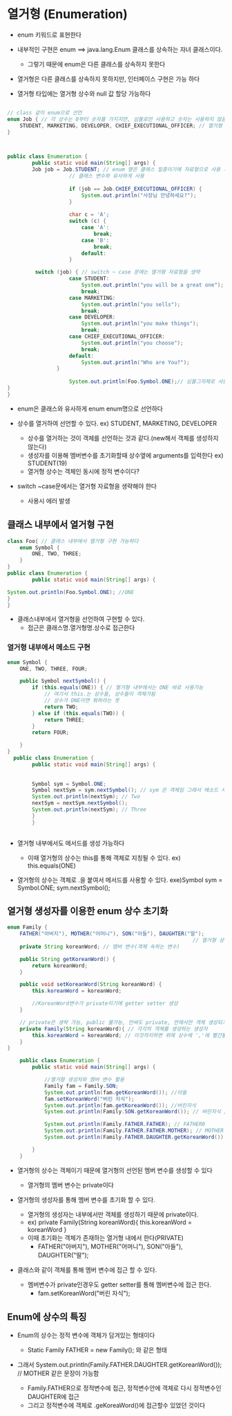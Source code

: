 # 열거형 (Enumeration)

 - enum 키워드로 표현한다
 
 - 내부적인 구현은 enum ==> java.lang.Enum 클래스를 상속하는 자녀 클래스이다.
    - 그렇기 때문에 enum은 다른 클래스를 상속하지 못한다
 
 - 열거형은 다른 클래스를 상속하지 못하지만, 인터페이스 구현은 가능 하다
 
 - 열거형 타입에는 열거형 상수와 null 값 할당 가능하다


```java

// class 같이 enum으로 선언
enum Job { // 각 상수는 0부터 숫자를 가지지만, 심볼로만 사용하고 숫자는 사용하지 않음
    STUDENT, MARKETING, DEVELOPER, CHIEF_EXECUTIONAL_OFFICER; // 열거형 상수
}



public class Enumeration {
        public static void main(String[] args) {
        Job job = Job.STUDENT; // enum 명은 클래스 일종이기에 자료형으로 사용 가능
                    // 클래스 변수와 유사하게 사용
        
                    if (job == Job.CHIEF_EXECUTIONAL_OFFICER) {
                        System.out.println("사장님 안녕하세요?");
                    }
        
                    char c = 'A';
                    switch (c) {
                        case 'A':
                            break;
                        case 'B':
                            break;
                        default:
                    }

         switch (job) { // switch ~ case 문에는 열거형 자료형을 생략
                    case STUDENT:
                        System.out.println("you will be a great one");
                        break;
                    case MARKETING:
                        System.out.println("you sells");
                        break;
                    case DEVELOPER:
                        System.out.println("you make things");
                        break;
                    case CHIEF_EXECUTIONAL_OFFICER:
                        System.out.println("you choose");
                        break;
                    default:
                        System.out.println("Who are You?");
                }
        
                    System.out.println(Foo.Symbol.ONE);// 심볼그자체로 사용된다..
}
}
```
- enum은 클래스와 유사하게 enum enum명으로 선언하다

- 상수를 열거하여 선언할 수 있다. ex) STUDENT, MARKETING, DEVELOPER
    - 상수를 열거하는 것이 객체를 선언하는 것과 같다.(new해서 객체를 생성하지 않는다)
    - 생성자를 이용해 멤버변수를 초기화할때 상수옆에 arguments를 입력한다 ex) STUDENT(19)
    - 열거형 상수는 객체인 동시에 정적 변수이다?

- switch ~case문에서는 열거형 자료형을 생략해야 한다 
    - 사용시 에러 발생


## 클래스 내부에서 열거형 구현

```java
class Foo{ // 클래스 내부에서 열거형 구현 가능하다
    enum Symbol {
        ONE, TWO, THREE;
    }
}
public class Enumeration {
        public static void main(String[] args) {

System.out.println(Foo.Symbol.ONE); //ONE
}
}
```

- 클래스내부에서 열거형을 선언하여 구현할 수 있다.
    - 접근은 클래스명.열거형명.상수로 접근한다
    
    

### 열거형 내부에서 메소드 구현

```Java
enum Symbol {
    ONE, TWO, THREE, FOUR;

    public Symbol nextSymbol() {
        if (this.equals(ONE)) { // 열거형 내부에서는 ONE 바로 사용가능
            // 여기서 this.는 상수들, 상수들이 객체가됨
            // 상수가 ONE이면 뭐하라는 뜻
            return TWO;
        } else if (this.equals(TWO)) {
            return THREE;
        }
        return FOUR;

    }
}
  public class Enumeration {
        public static void main(String[] args) {
                 
            
        Symbol sym = Symbol.ONE;
        Symbol nextSym = sym.nextSymbol(); // sym 은 객체임 그래서 메소드 사용가능한것
        System.out.println(nextSym); // Two
        nextSym = nextSym.nextSymbol();
        System.out.println(nextSym); // Three
        }
        }
        
```

- 열거형 내부에서도 메서드를 생성 가능하다
    - 이때 열거형의 상수는 this를 통해 객체로 지칭될 수 있다. ex) this.equals(ONE)
    
- 열거형의 상수는 객체로 .을 붙여서 메서드를 사용할 수 있다. exe)Symbol sym = Symbol.ONE; sym.nextSymbol();


## 열거형 생성자를 이용한 enum 상수 초기화

```java
enum Family {
    FATHER("아버지"), MOTHER("어머니"), SON("아들"), DAUGHTER("딸");
                                                            // 열거형 상수(객체)// new가 써있지않을 뿐이지 new로만들어지는애들
    private String koreanWord; // 멤버 변수(객체 속하는 변수)

    public String getKoreanWord() {
        return koreanWord;
    }

    public void setKoreanWord(String koreanWord) {
        this.koreanWord = koreanWord;

        //KoreanWord변수가 private이기에 getter setter 생성
    }

    // private은 생략 가능, public 불가능, 안써도 private, 안에서만 객체 생성되기 때문..
    private Family(String koreanWord){ // 각각의 객체를 생성하는 생성자
        this.koreanWord = koreanWord; // 이것까지하면 위에 상수에 ','에 빨간불 들어옴 왜? arguments 입력하라고...
    }
}

    public class Enumeration {
        public static void main(String[] args) {

            //열거형 생성자와 멤버 변수 활용
            Family fam = Family.SON;
            System.out.println(fam.getKoreanWord()); //아들
            fam.setKoreanWord("버린 자식");
            System.out.println(fam.getKoreanWord()); //버린자식
            System.out.println(Family.SON.getKoreanWord()); // 버린자식 // 해당객체가 여러개 생성되는게 아닌 하나의 객체만생성되는것

            System.out.println(Family.FATHER.FATHER); // FATHER0
            System.out.println(Family.FATHER.FATHER.MOTHER); // MOTHER
            System.out.println(Family.FATHER.DAUGHTER.getKoreanWord());// 딸

        }
    }
```
- 열거형의 상수는 객체이기 때문에 열거형의 선언된 멤버 변수를 생성할 수 있다
    - 열거형의 멤버 변수는 private이다

- 열거형의 생성자를 통해 멤버 변수를 초기화 할 수 있다. 
    - 열거형의 생성자는 내부에서만 객체를 생성하기 때문에 private이다.
    - ex)  private Family(String koreanWord){ this.koreanWord = koreanWord }
    - 이때 초기화는 객체가 존재하는 열거형 내에서 한다(PRIVATE)
        - FATHER("아버지"), MOTHER("어머니"), SON("아들"), DAUGHTER("딸");
        
- 클래스와 같이 객체를 통해 멤버 변수에 접근 할 수 있다.
    - 멤버변수가 private인경우도 getter setter를 통해 멤버변수에 접근 한다.
        - fam.setKoreanWord("버린 자식");

## Enum에 상수의 특징

- Enum의 상수는 정적 변수에 객체가 담겨있는 형태이다
    - Static Family FATHER = new Family(); 와 같은 형태
    
- 그래서 System.out.println(Family.FATHER.DAUGHTER.getKoreanWord()); // MOTHER 같은 문장이 가능함
    - Family.FATHER으로 정적변수에 접근, 정적변수안에 객체로 다시 정적변수인 DAUGHTER에 접근
    - 그리고 정적변수에 객체로 .geKoreaWord()에 접근할수 있었던 것이다



    